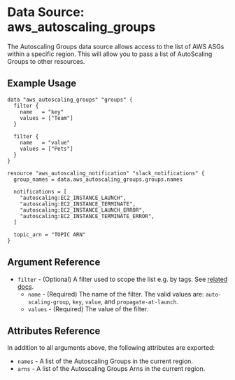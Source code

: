 
# Data Source: aws_autoscaling_groups

The Autoscaling Groups data source allows access to the list of AWS
ASGs within a specific region. This will allow you to pass a list of AutoScaling Groups to other resources.

## Example Usage

```hcl
data "aws_autoscaling_groups" "groups" {
  filter {
    name   = "key"
    values = ["Team"]
  }

  filter {
    name   = "value"
    values = ["Pets"]
  }
}

resource "aws_autoscaling_notification" "slack_notifications" {
  group_names = data.aws_autoscaling_groups.groups.names

  notifications = [
    "autoscaling:EC2_INSTANCE_LAUNCH",
    "autoscaling:EC2_INSTANCE_TERMINATE",
    "autoscaling:EC2_INSTANCE_LAUNCH_ERROR",
    "autoscaling:EC2_INSTANCE_TERMINATE_ERROR",
  ]

  topic_arn = "TOPIC ARN"
}
```

## Argument Reference

* `filter` - (Optional) A filter used to scope the list e.g. by tags. See [related docs](http://docs.aws.amazon.com/AutoScaling/latest/APIReference/API_Filter.html).
    * `name` - (Required) The name of the filter. The valid values are: `auto-scaling-group`, `key`, `value`, and `propagate-at-launch`.
    * `values` - (Required) The value of the filter.

## Attributes Reference

In addition to all arguments above, the following attributes are exported:

* `names` - A list of the Autoscaling Groups in the current region.
* `arns` - A list of the Autoscaling Groups Arns in the current region.
